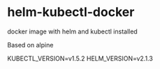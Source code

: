 # helm-kubectl-docker
docker image with helm and kubectl installed

Based on alpine

KUBECTL_VERSION=v1.5.2
HELM_VERSION=v2.1.3

